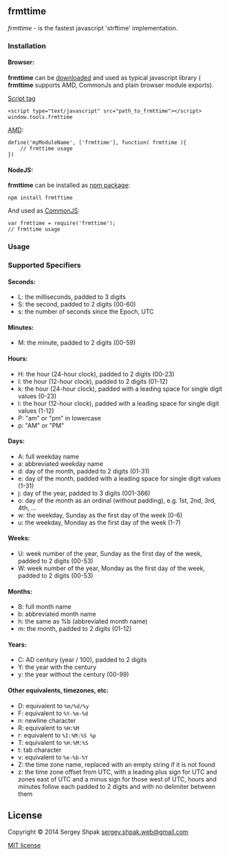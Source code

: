 ## frmttime
*frmttime* - is the fastest javascript 'strftime' implementation.

### Installation

#### Browser:

**frmttime** can be [downloaded](https://raw.githubusercontent.com/sergey-shpak/frmttime/master/frmttime.js) and used as 
typical javascript library ( **frmttime** supports AMD, CommonJs and plain browser module exports).
 
[Script tag](https://developer.mozilla.org/en-US/docs/Web/HTML/Element/script)

    <script type="text/javascript" src="path_to_frmttime"></script>
    window.tools.frmttime
 
[AMD](https://addyosmani.com/writing-modular-js/):

    define('myModuleName', ['frmttime'], function( frmttime ){
    	// frmttime usage
    })

#### NodeJS:

**frmttime** can be installed as [npm package](https://www.npmjs.com/):

    npm install frmtftime

And used as [CommonJS](https://addyosmani.com/writing-modular-js/):

    var frmttime = require('frmttime');
    // frmttime usage    

### Usage

### Supported Specifiers

#### Seconds:
- L: the milliseconds, padded to 3 digits
- S: the second, padded to 2 digits (00-60)
- s: the number of seconds since the Epoch, UTC

#### Minutes:
- M: the minute, padded to 2 digits (00-59)

#### Hours:
- H: the hour (24-hour clock), padded to 2 digits (00-23)
- I: the hour (12-hour clock), padded to 2 digits (01-12)
- k: the hour (24-hour clock), padded with a leading space for single digit values (0-23)
- l: the hour (12-hour clock), padded with a leading space for single digit values (1-12)
- P: "am" or "pm" in lowercase
- p: "AM" or "PM"

#### Days:
- A: full weekday name
- a: abbreviated weekday name
- d: day of the month, padded to 2 digits (01-31)
- e: day of the month, padded with a leading space for single digit values (1-31)
- j: day of the year, padded to 3 digits (001-366)
- o: day of the month as an ordinal (without padding), e.g. 1st, 2nd, 3rd, 4th, ...
- w: the weekday, Sunday as the first day of the week (0-6)
- u: the weekday, Monday as the first day of the week (1-7)

#### Weeks:
- U: week number of the year, Sunday as the first day of the week, padded to 2 digits (00-53)
- W: week number of the year, Monday as the first day of the week, padded to 2 digits (00-53)

#### Months:
- B: full month name
- b: abbreviated month name
- h: the same as %b (abbreviated month name)
- m: the month, padded to 2 digits (01-12)

#### Years: 
- C: AD century (year / 100), padded to 2 digits
- Y: the year with the century
- y: the year without the century (00-99)

#### Other equivalents, timezones, etc:
- D: equivalent to `%m/%d/%y`
- F: equivalent to `%Y-%m-%d`
- n: newline character
- R: equivalent to `%H:%M`
- r: equivalent to `%I:%M:%S %p`
- T: equivalent to `%H:%M:%S`
- t: tab character
- v: equivalent to `%e-%b-%Y`
- Z: the time zone name, replaced with an empty string if it is not found
- z: the time zone offset from UTC, with a leading plus sign for UTC and zones east
     of UTC and a minus sign for those west of UTC, hours and minutes follow each
     padded to 2 digits and with no delimiter between them
     
## License

Copyright © 2014 Sergey Shpak <sergey.shpak.web@gmail.com>

[MIT license](http://shps.mit-license.org)

